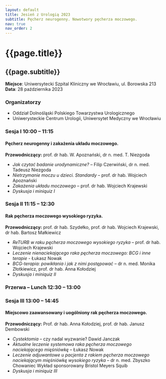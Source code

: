 ```yaml
---
layout: default
title: Jesień z Urologią 2023
subtitle: Pęcherz neurogenny. Nowotwory pęcherza moczowego.
nav: true
nav_order: 2
---
```


{{page.title}}
===

{{page.subtitle}}
---

**Miejsce**: Uniwersytecki Szpital Kliniczny we Wrocławiu, ul. Borowska 213<br/>
**Data**: 28 października 2023

### Organizatorzy
* Oddział Dolnośląski Polskiego Towarzystwa Urologicznego
* Uniwerysteckie Centrum Urologii, Uniwersytet Medyczny we Wrocławiu

### Sesja I 10:00 – 11:15
#### Pęcherz neurogenny i zakażenia układu moczowego.
**Przewodniczący:** prof. dr hab. W. Apoznański, dr n. med. T. Niezgoda

* *Jak czytać badanie urodynamiczne?* – Filip Czerwiński, dr n. med. Tadeusz Niezgoda
* *Nietrzymanie moczu u dzieci. Standardy* – prof. dr hab. Wojciech Apoznański
* *Zakażenia układu moczowego* – prof. dr hab. Wojciech Krajewski 
* *Dyskusja i miniquiz I*

### Sesja II 11:15 – 12:30
#### Rak pęcherza moczowego wysokiego ryzyka.
**Przewodniczący:** prof. dr hab. Szydełko, prof. dr hab. Wojciech Krajewski, dr hab. Bartosz Małkiewicz
* *ReTURB w raku pęcherza moczowego wysokiego ryzyka* – prof. dr hab. Wojciech Krajewski
* *Leczenie nienaciekającego raka pęcherza moczowego: BCG i inne terapie* - Łukasz Nowak
* *BCG-terapia: powikłania i jak z nimi postępować* – dr n. med. Monika Złotkiewicz, prof. dr hab. Anna Kołodziej
* *Dyskusja i miniquiz II*

### Przerwa – Lunch 12:30 – 13:00

### Sesja III 13:00 – 14:45
#### Miejscowo zaawansowany i uogólniony rak pęcherza moczowego.
**Przewodniczący:** Prof. dr hab. Anna Kołodziej, prof. dr hab. Janusz Dembowski
* *Cystektomia* – czy nadal wyzwanie? Dawid Janczak
* *Aktualne leczenie systemowa raka pęcherza moczowego naciekającego mięśniówkę* – Łukasz Nowak
* *Leczenie adjuwantowe u pacjenta z rakiem pęcherza moczowego naciekającym mięśniówkę wysokiego ryzyka* – dr n. med. Zbyszko Chowaniec Wykład sponsorowany Bristol Meyers Squib
* *Dyskusja i miniquiz III*
